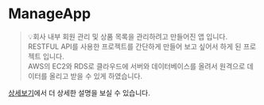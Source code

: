 # ManageApp
>💡회사 내부 회원 관리 및 상품 목록을 관리하려고 만들어진 앱 입니다.
    RESTFUL API를 사용한 프로젝트를 간단하게 만들어 보고 싶어서 하게 된 프로젝트 입니다.<br/>
    AWS의 EC2와 RDS로 클라우드에 서버와 데이터베이스를 올려서 원격으로 데이터를 올리고 받을
    수 있게 하였습니다.     
    
[상세보기](https://jonguks.notion.site/a7225bcc7fc24c4e8822f94af1cd00f0)에서 더 상세한 설명을 보실 수 있습니다.
